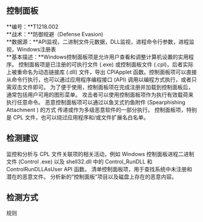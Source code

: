 ## 控制面板  
**编号：**T1218.002  
**战术：**防御规避（Defense Evasion)  
**数据源：**API监视，二进制文件元数据，DLL监视，进程命令行参数，进程监视，Windows注册表  
**基本描述：**Windows控制面板项是允许用户查看和调整计算机设置的实用程序。 控制面板项是已注册的可执行文件 (.exe) 或控制面板文件 (.cpl)，后者实际上被重命名为动态链接库 (.dll) 文件，导出 CPlApplet 函数。控制面板项可以直接从命令行执行，也可以通过应用程序编程接口 (API) 调用以编程方式执行，或者只需双击文件即可。
为了便于使用，控制面板项在完成注册并加载到控制面板后，通常包括用户可用的图形菜单。
攻击者可以使用控制面板项作为执行有效载荷来执行任意命令。 恶意控制面板项可以通过以鱼叉式钓鱼附件 (Spearphishing Attachment ) 的方式 传递或作为多级恶意软件的一部分执行。 控制面板项，特别是 CPL 文件，也可以绕过应用程序和/或文件扩展名白名单。  
## 检测建议  
监控和分析与 CPL 文件关联项的相关活动，例如 Windows 控制面板进程二进制文件 (Control .exe) 以及 shell32.dll 中的 Control_RunDLL 和 ControlRunDLLAsUser API 函数。
清单控制面板项，用于查找系统中未注册和潜在的恶意文件。
分析新的“控制面板”项目以及磁盘上存在的恶意内容。  
## 检测方式  
规则